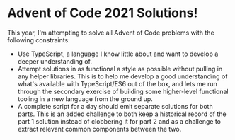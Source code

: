 # Advent of Code 2021 Solutions!

This year, I'm attempting to solve all Advent of Code problems with the following constraints:
- Use TypeScript, a language I know little about and want to develop a deeper understanding of.
- Attempt solutions in as functional a style as possible without pulling in any helper libraries.
  This is to help me develop a good understanding of what's available with TypeScript/ES6 out
  of the box, and lets me run through the secondary exercise of building some higher-level
  functional tooling in a new language from the ground up.
- A complete script for a day should emit separate solutions for both parts. This is an added
  challenge to both keep a historical record of the part 1 solution instead of clobbering it
  for part 2 and as a challenge to extract relevant common components between the two.

